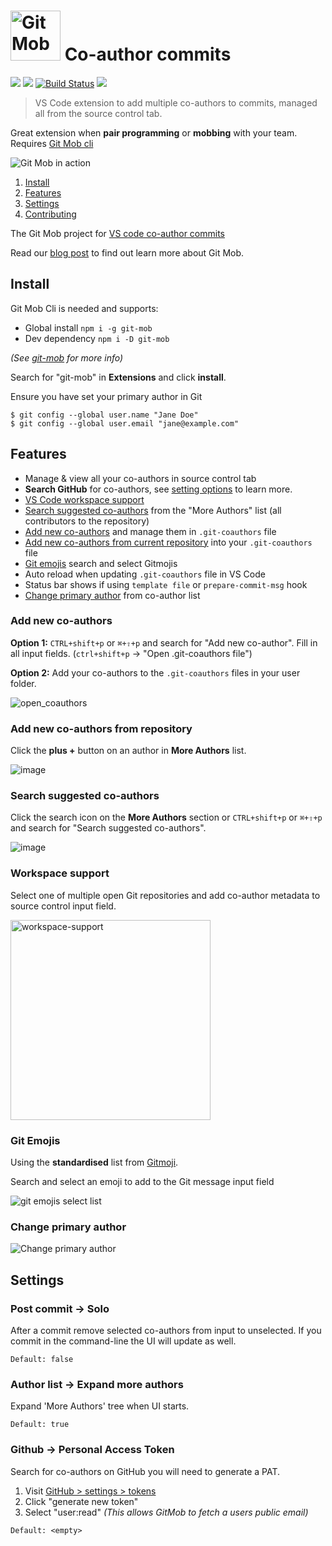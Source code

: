 # <img src="https://user-images.githubusercontent.com/10452163/79142596-a808fa00-7db3-11ea-9a02-2d020e0b29d7.png" width="80" alt="Git Mob" /> Co-author commits

[![](https://vsmarketplacebadge.apphb.com/version-short/RichardKotze.git-mob.svg)](https://marketplace.visualstudio.com/items?itemName=RichardKotze.git-mob) [![](https://vsmarketplacebadge.apphb.com/rating-short/RichardKotze.git-mob.svg)](https://marketplace.visualstudio.com/items?itemName=RichardKotze.git-mob) [![Build Status](https://dev.azure.com/TinkerTaylor/VS%20code%20extensions/_apis/build/status/rkotze.git-mob-vs-code?branchName=master)](https://dev.azure.com/TinkerTaylor/VS%20code%20extensions/_build/latest?definitionId=1?branchName=master) ![](https://vsmarketplacebadge.apphb.com/installs/RichardKotze.git-mob.svg)

> VS Code extension to add multiple co-authors to commits, managed all from the source control tab.

Great extension when **pair programming** or **mobbing** with your team. Requires [Git Mob cli](https://github.com/findmypast-oss/git-mob)

![Git Mob in action](https://user-images.githubusercontent.com/10452163/51446144-cc3b6f80-1d05-11e9-87fa-96622a25eedc.gif)

1. [Install](#install)
2. [Features](#features)
3. [Settings](#settings)
4. [Contributing](https://github.com/rkotze/git-mob-vs-code/blob/master/CONTRIBUTING.md)

The Git Mob project for [VS code co-author commits](https://www.richardkotze.com/projects/co-author-commits-with-git-mob)

Read our [blog post](http://tech.findmypast.com/co-author-commits-with-git-mob) to find out learn more about Git Mob.

## Install

Git Mob Cli is needed and supports:

- Global install `npm i -g git-mob`
- Dev dependency `npm i -D git-mob`

_(See [git-mob](https://github.com/findmypast-oss/git-mob/#install) for more info)_

Search for "git-mob" in **Extensions** and click **install**.

Ensure you have set your primary author in Git

```
$ git config --global user.name "Jane Doe"
$ git config --global user.email "jane@example.com"
```

## Features

- Manage & view all your co-authors in source control tab
- **Search GitHub** for co-authors, see [setting options](#settings) to learn more.
- [VS Code workspace support](#workspace-support)
- [Search suggested co-authors](#search-suggested-co-authors) from the "More Authors" list (all contributors to the repository)
- [Add new co-authors](#add-new-co-authors) and manage them in `.git-coauthors` file
- [Add new co-authors from current repository](#add-new-co-authors-from-repository) into your `.git-coauthors` file
- [Git emojis](#git-emojis) search and select Gitmojis
- Auto reload when updating `.git-coauthors` file in VS Code
- Status bar shows if using `template file` or `prepare-commit-msg` hook
- [Change primary author](#change-primary-author) from co-author list

### Add new co-authors

**Option 1:** `CTRL+shift+p` or `⌘+⇧+p` and search for "Add new co-author". Fill in all input fields.
(`ctrl+shift+p` -> "Open .git-coauthors file")

**Option 2:** Add your co-authors to the `.git-coauthors` files in your user folder.

![open_coauthors](https://user-images.githubusercontent.com/10452163/52169086-b167f280-272a-11e9-947d-0e00df3eefa4.png)

### Add new co-authors from repository

Click the **plus +** button on an author in **More Authors** list.

![image](https://user-images.githubusercontent.com/10452163/52488610-1d79a900-2bb8-11e9-8a9b-46529d4b9608.png)

### Search suggested co-authors

Click the search icon on the **More Authors** section or `CTRL+shift+p` or `⌘+⇧+p` and search for "Search suggested co-authors".

![image](https://user-images.githubusercontent.com/10452163/57807338-e2f44f00-7758-11e9-8fb1-6d8b8cb9d7ce.png)

### Workspace support

Select one of multiple open Git repositories and add co-author metadata to source control input field.

<img alt="workspace-support" src="https://user-images.githubusercontent.com/10452163/80038666-08074b00-84ee-11ea-9565-26c9f755d512.gif" width="320" />

### Git Emojis

Using the **standardised** list from [Gitmoji](https://github.com/carloscuesta/gitmoji).

Search and select an emoji to add to the Git message input field

![git emojis select list](https://user-images.githubusercontent.com/10452163/79442052-ef6bd200-7fcf-11ea-85c1-82789738add3.png)

### Change primary author

![Change primary author](https://user-images.githubusercontent.com/10452163/89105613-6d86a400-d41a-11ea-88ec-25b34a084598.gif)

## Settings

### Post commit -> Solo

After a commit remove selected co-authors from input to unselected. If you commit in the command-line the UI will update as well.

`Default: false`

### Author list -> Expand more authors

Expand 'More Authors' tree when UI starts.

`Default: true`

### Github -> Personal Access Token

Search for co-authors on GitHub you will need to generate a PAT.

1.  Visit [GitHub > settings > tokens](https://github.com/settings/tokens)
2.  Click "generate new token"
3.  Select "user:read" _(This allows GitMob to fetch a users public email)_

`Default: <empty>`
